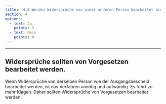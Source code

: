 ```yaml
---
title: '4.8 Werden Widersprüche von einer anderen Person bearbeitet als der ursprüngliche Bescheid?'
section: 4
options:
  - text: Ja
    points: 3
  - text: Nein
    points: 0
---
```

---
## Widersprüche sollten von Vorgesetzen bearbeitet werden.

Wenn Widersprüche von derselben Person wie der Ausgangsbescheid bearbeitet werden, ist das Verfahren unnötig und aufwändig. Es führt zu mehr Klagen. Daher sollten Widersprüche von Vorgesetzen bearbeitet werden. 
